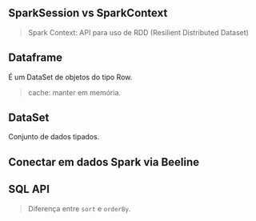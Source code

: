 ## SparkSession vs SparkContext

> Spark Context: API para uso de RDD (Resilient Distributed Dataset)

## Dataframe

É um DataSet de objetos do tipo Row.

> cache: manter em memória.

## DataSet

Conjunto de dados tipados.

## Conectar em dados Spark via Beeline

## SQL API

> Diferença entre `sort` e `orderBy`.